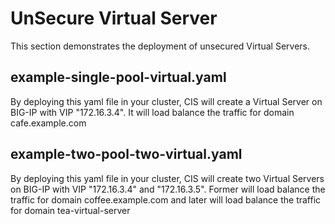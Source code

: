 # UnSecure Virtual Server

This section demonstrates the deployment of unsecured Virtual Servers.

## example-single-pool-virtual.yaml

By deploying this yaml file in your cluster, CIS will create a Virtual Server on BIG-IP with VIP "172.16.3.4". 
It will load balance the traffic for domain cafe.example.com

## example-two-pool-two-virtual.yaml

By deploying this yaml file in your cluster, CIS will create two Virtual Servers on BIG-IP with VIP "172.16.3.4" and "172.16.3.5".
Former will load balance the traffic for domain coffee.example.com and later will load balance the traffic for domain tea-virtual-server
